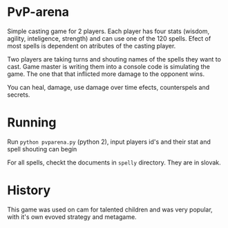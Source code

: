 # PvP-arena

Simple casting game for 2 players. Each player has four stats (wisdom, agility, inteligence, strength) and can use one of the 120 spells.
Efect of most spells is dependent on atributes of the casting player.

Two players are taking turns and shouting names of the spells they want to cast.
Game master is writing them into a console code is simulating the game.
The one that that inflicted more damage to the opponent wins.

You can heal, damage, use damage over time efects, counterspels and secrets.

# Running

Run `python pvparena.py` (python 2), input players id's and their stat
and spell shouting can begin

For all spells, checkt the documents in `spelly` directory. They are in slovak.


# History

This game was used on cam for talented children and was very popular,
with it's own evoved strategy and metagame.

